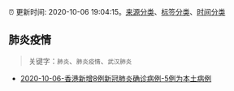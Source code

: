 :alarm_clock: 更新时间: 2020-10-06 19:04:15。[来源分类](../README.md)、[标签分类](../TAGS.md)、[时间分类](../TIMELINE.md)

## 肺炎疫情


> 关键字：`肺炎`、`肺炎疫情`、`武汉肺炎`



- [2020-10-06-香港新增8例新冠肺炎确诊病例-5例为本土病例](http://app.cctv.com/special/cportal/detail/arti/index.html?id=ArtiYMVQFldqq7GBcWFg1hox201006&isfromapp=1) 